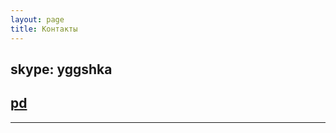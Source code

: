 ```yaml
---
layout: page
title: Контакты
---
```


## skype: yggshka

## [pd](http://prodota.ru/forum/index.php?showuser=76579)

***
